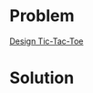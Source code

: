 
# Problem





[Design Tic-Tac-Toe](https://leetcode.com/problems/design-tic-tac-toe)

# Solution



